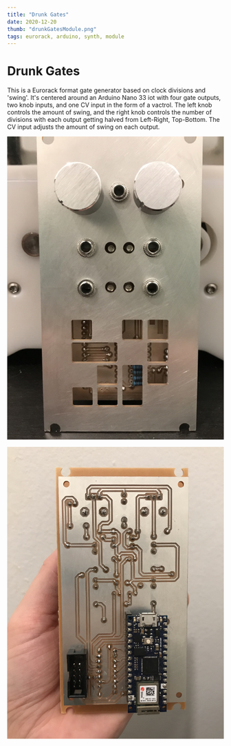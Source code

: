 ```yaml
---
title: "Drunk Gates"
date: 2020-12-20
thumb: "drunkGatesModule.png"
tags: eurorack, arduino, synth, module
---
```


# Drunk Gates

This is a Eurorack format gate generator based on clock divisions and 'swing'.  It's centered around an Arduino Nano 33 iot with four gate outputs, two knob inputs, and one CV input in the form of a vactrol. The left knob controls the amount of swing, and the right knob controls the number of divisions with each output getting halved from Left-Right, Top-Bottom.  The CV input adjusts the amount of swing on each output.

![The completed Drunk Gates module standing up on a table](https://github.com/jps723/gridSite/blob/master/src/posts/img/drunkGatesModule.png)

![The board is held upside down in a hand showing the circuit board traces and the Arduino Nano 33 IoT](https://github.com/jps723/gridSite/blob/master/src/posts/img/drunkGatesBottomSide.png)
